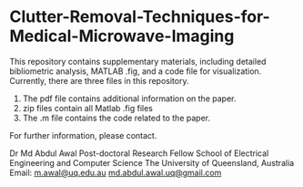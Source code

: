 # Clutter-Removal-Techniques-for-Medical-Microwave-Imaging
This repository contains supplementary materials, including detailed bibliometric analysis, MATLAB .fig, and a code file for visualization.
Currently, there are three files in this repository. 

1. The pdf file contains additional information on the paper.
2. zip files contain all Matlab .fig files
3. The .m file contains the code related to the paper.

For further information, please contact. 



Dr Md Abdul Awal 
Post-doctoral Research Fellow 
School of Electrical Engineering and Computer Science
The University of Queensland, Australia
Email: m.awal@uq.edu.au
md.abdul.awal.uq@gmail.com

